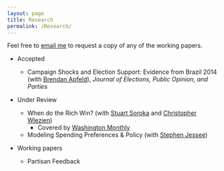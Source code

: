 ```yaml
---
layout: page
title: Research
permalink: /Research/
---
```


Feel free to [email me](mailto:branham@utexas.edu) to request a copy
of any of the working papers.

* Accepted
  + Campaign Shocks and Election Support: Evidence from Brazil 2014
    (with [Brendan Apfeld](http://bapfeld.github.io/)), *Journal of
    Elections, Public Opinion, and Parties*

* Under Review
  + When do the Rich Win? (with
    [Stuart Soroka](http://www.snsoroka.com/) and
    [Christopher Wlezien](http://www.utexas.edu/cola/government/faculty/profile.php?id=cw26629))
    + Covered by
      [Washington Monthly](http://www.washingtonmonthly.com/ten-miles-square/2016/02/to_influence_policy_you_have_t059643.php)
  + Modeling Spending Preferences & Policy (with
    [Stephen Jessee](http://laits.utexas.edu/~sjessee/research.html))
* Working papers
  + Partisan Feedback
